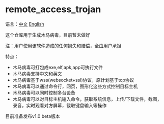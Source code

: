 # remote_access_trojan

语言：[中文](README.md) [English](README_en.md)

这个仓库用于生成木马病毒，目前暂未做好

注：用户使用该软件造成的任何损失和赔偿，全由用户承担

特点：
- 木马病毒可打包成exe,elf,apk,app可执行文件
- 木马病毒支持中文和英文
- 木马病毒基于wss(websocket+ssl)协议，原计划基于tcp协议
- 木马病毒可以通过命令行，网页，图形化这些方式控制目标主机
- 木马病毒可以同时控制多台设备
- 木马病毒可以对目标主机输入命令，获取系统信息，上传/下载文件，截图，录音，实时观看对方屏幕，截取键盘输入等操作

目前准备发布v1.0 beta版本
